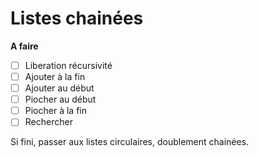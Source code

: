 # Listes chainées 

**A faire**

- [ ] Liberation récursivité
- [ ] Ajouter à la fin
- [ ] Ajouter au début
- [ ] Piocher au début
- [ ] Piocher à la fin
- [ ] Rechercher

Si fini, passer aux listes circulaires, doublement chainées.